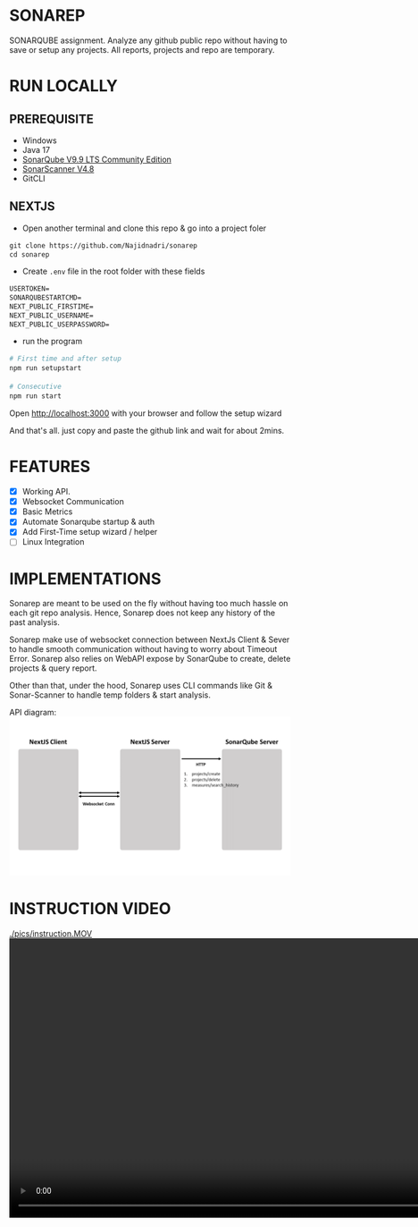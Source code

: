 # SONAREP

SONARQUBE assignment. Analyze any github public repo without having to save or setup any projects. All reports, projects and repo are temporary.

# RUN LOCALLY

## PREREQUISITE 

- Windows
- Java 17
- [SonarQube V9.9 LTS Community Edition](https://www.sonarsource.com/products/sonarqube/downloads/)
- [SonarScanner V4.8](https://docs.sonarqube.org/latest/analyzing-source-code/scanners/sonarscanner/)
- GitCLI



## NEXTJS

- Open another terminal and clone this repo & go into a project foler
```
git clone https://github.com/Najidnadri/sonarep
cd sonarep
```

- Create `.env` file in the root folder with these fields
```
USERTOKEN=
SONARQUBESTARTCMD=
NEXT_PUBLIC_FIRSTIME=
NEXT_PUBLIC_USERNAME=
NEXT_PUBLIC_USERPASSWORD=
```

- run the program
```bash
# First time and after setup
npm run setupstart

# Consecutive 
npm run start
```

Open [http://localhost:3000](http://localhost:3000) with your browser and follow the setup wizard

And that's all. just copy and paste the github link and wait for about 2mins.


# FEATURES

- [x] Working API.
- [x] Websocket Communication
- [x] Basic Metrics
- [x] Automate Sonarqube startup & auth
- [x] Add First-Time setup wizard / helper
- [ ] Linux Integration

# IMPLEMENTATIONS
Sonarep are meant to be used on the fly without having too much hassle on each git repo analysis. Hence, Sonarep does not keep any history of the past analysis. 

Sonarep make use of websocket connection between NextJs Client & Sever to handle smooth communication without having to worry about Timeout Error. Sonarep also relies on WebAPI expose by SonarQube to create, delete projects & query report.

Other than that, under the hood, Sonarep uses CLI commands like Git & Sonar-Scanner to handle temp folders & start analysis.

API diagram:
![API DIAGRAM](./pics/APIdiagram.png)


# INSTRUCTION VIDEO
[./pics/instruction.MOV](https://github.com/Najidnadri/sonarep/blob/main/pics/instruction.MOV)
<video src='./pics/instruction.MOV' width=1000 />


